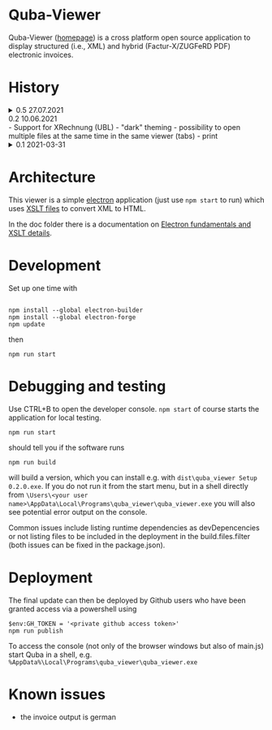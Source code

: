 Quba-Viewer
=============

Quba-Viewer ([homepage](https://www.quba-viewer.org)) is a cross platform open source application to display 
structured (i.e., XML) and hybrid (Factur-X/ZUGFeRD PDF) electronic invoices.



History
=============
<details>
<summary>0.5 27.07.2021</summary>
    - Support for PDF
    - Support for Factur-X/ZUGFeRD
    - Display errors as dialog instead of hiding them 
</details> 
<summary>0.2 10.06.2021</summary>
    - Support for XRechnung (UBL)
    - "dark" theming
    - possibility to open multiple files at the same time in the same viewer (tabs)
    - print 
</details> 
<details>
<summary>0.1 2021-03-31</summary>
    - Initial release
    - Support for XRechnung (UN/CEFACT CII)
    - release for Windows on 2021-03-31, for Linux on 2101-04-16 and for Mac on 2021-04-27
</details> 

Architecture
=============
This viewer is a simple [electron](https://www.electronjs.org/) application (just use `npm start` to run) 
which uses [XSLT files](https://github.com/itplr-kosit/xrechnung-visualization) to convert XML to HTML.


In the doc folder there is a documentation on [Electron fundamentals and XSLT details](doc/electron.md).

Development
=============


Set up one time with 
```

npm install --global electron-builder
npm install --global electron-forge
npm update
```
then 

```
npm run start
```



Debugging and testing
=============

Use CTRL+B to open the developer console.
`npm start` of course starts the application for local testing.

```
npm run start
```
should tell you if the software runs

```
npm run build
```
will build a version, which you can install e.g. with `dist\quba_viewer Setup 0.2.0.exe`.
If you do not run it from the start menu, but in a shell directly from 
`\Users\<your user name>\AppData\Local\Programs\quba_viewer\quba_viewer.exe`
you will also see potential error output on the console.

Common issues include listing runtime dependencies as devDepencencies 
or not listing files to be included in the deployment in the build.files.filter 
(both issues can be fixed in the package.json).


Deployment
=============

The final update can then be deployed by Github users who have been granted access 
via a powershell using

```
$env:GH_TOKEN = '<private github access token>'
npm run publish
```

To access the console (not only of the browser windows but also of main.js)
start Quba in a shell, e.g.
`%AppData%\Local\Programs\quba_viewer\quba_viewer.exe`

Known issues
=============

  * the invoice output is german